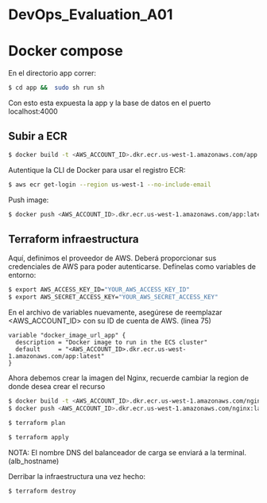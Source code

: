 # DevOps_Evaluation_A01

# Docker compose

En el directorio app correr:

```bash
$ cd app &&  sudo sh run sh
```

Con esto esta expuesta la app y la base de datos en el puerto localhost:4000

## Subir a ECR

```bash
$ docker build -t <AWS_ACCOUNT_ID>.dkr.ecr.us-west-1.amazonaws.com/app:latest 
```

Autentique la CLI de Docker para usar el registro ECR:

```bash
$ aws ecr get-login --region us-west-1 --no-include-email
```

Push image:

```bash
$ docker push <AWS_ACCOUNT_ID>.dkr.ecr.us-west-1.amazonaws.com/app:latest
```

## Terraform infraestructura

Aquí, definimos el proveedor de AWS. Deberá proporcionar sus credenciales de AWS para poder autenticarse. Defínelas como variables de entorno:

```bash
$ export AWS_ACCESS_KEY_ID="YOUR_AWS_ACCESS_KEY_ID"
$ export AWS_SECRET_ACCESS_KEY="YOUR_AWS_SECRET_ACCESS_KEY"
```

En el archivo de variables nuevamente, asegúrese de reemplazar <AWS_ACCOUNT_ID> con su ID de cuenta de AWS. (linea 75)

```
variable "docker_image_url_app" {
  description = "Docker image to run in the ECS cluster"
  default     = "<AWS_ACCOUNT_ID>.dkr.ecr.us-west-1.amazonaws.com/app:latest"
}
```

Ahora debemos crear la imagen del Nginx, recuerde cambiar la region de donde desea crear el recurso

```bash
$ docker build -t <AWS_ACCOUNT_ID>.dkr.ecr.us-west-1.amazonaws.com/nginx:latest .
$ docker push <AWS_ACCOUNT_ID>.dkr.ecr.us-west-1.amazonaws.com/nginx:latest
```

```bash
$ terraform plan

$ terraform apply
```

NOTA: El nombre DNS del balanceador de carga se enviará a la terminal. (alb_hostname)

Derribar la infraestructura una vez hecho:

```bash
$ terraform destroy
```